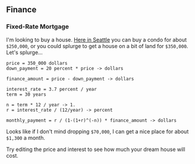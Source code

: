 ## Finance

### Fixed-Rate Mortgage

I'm looking to buy a house. [Here in Seattle][rea] you can buy
a condo for about `$250,000`, or you could splurge to get a house
on a bit of land for `$350,000`. Let's splurge...

    price = 350_000 dollars
    down_payment = 20 percent * price -> dollars

    finance_amount = price - down_payment -> dollars

    interest_rate = 3.7 percent / year
    term = 30 years

    n = term * 12 / year -> 1.
    r = interest_rate / (12/year) -> percent

    monthly_payment = r / (1-(1+r)^(-n)) * finance_amount -> dollars

Looks like if I don't mind dropping `$70,000`, I can 
get a nice place for about `$1,300` a month.

Try editing the price and interest to see
how much your dream house will cost.

[rea]: http://seattle.craigslist.org/rea/

